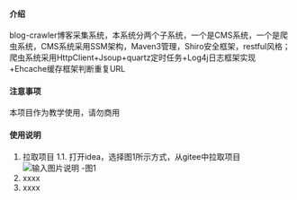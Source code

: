 #### 介绍
blog-crawler博客采集系统，本系统分两个子系统，一个是CMS系统，一个是爬虫系统，CMS系统采用SSM架构，Maven3管理，Shiro安全框架，restful风格；爬虫系统采用HttpClient+Jsoup+quartz定时任务+Log4j日志框架实现+Ehcache缓存框架判断重复URL

#### 注意事项
本项目作为教学使用，请勿商用

#### 使用说明
1.  拉取项目
 1.1.  打开idea，选择图1所示方式，从gitee中拉取项目
![输入图片说明](https://images.gitee.com/uploads/images/2021/0327/105124_e75a6875_5479060.png "1.png")
                                       -图1
2.  xxxx
3.  xxxx
